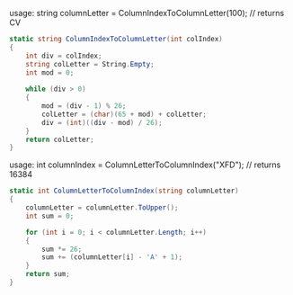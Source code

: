 usage: string columnLetter = ColumnIndexToColumnLetter(100); // returns CV
```c#
static string ColumnIndexToColumnLetter(int colIndex)
{
    int div = colIndex;
    string colLetter = String.Empty;
    int mod = 0;
 
    while (div > 0)
    {
        mod = (div - 1) % 26;
        colLetter = (char)(65 + mod) + colLetter;
        div = (int)((div - mod) / 26);
    }
    return colLetter;
}
```
usage: int columnIndex = ColumnLetterToColumnIndex("XFD"); // returns 16384
```c#
static int ColumnLetterToColumnIndex(string columnLetter)
{
    columnLetter = columnLetter.ToUpper();
    int sum = 0;

    for (int i = 0; i < columnLetter.Length; i++)
    {
        sum *= 26;
        sum += (columnLetter[i] - 'A' + 1);
    }
    return sum;
}
```
